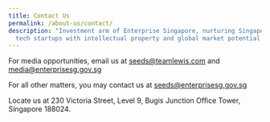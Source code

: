 ```yaml
---
title: Contact Us
permalink: /about-us/contact/
description: "Investment arm of Enterprise Singapore, nurturing Singapore-based
  tech startups with intellectual property and global market potential "
---
```

For media opportunities, email us at [seeds@teamlewis.com](mailto:seeds@teamlewis.com) and [media@enterprisesg.gov.sg](mailto:media@enterprisesg.gov.sg "mailto:media@enterprisesg.gov.sg")

For all other matters, you may contact us at [seeds@enterprisesg.gov.sg](mailto:seeds@enterprisesg.gov.sg "mailto:seeds@enterprisesg.gov.sg")

Locate us at 230 Victoria Street, Level 9, Bugis Junction Office Tower, Singapore 188024.